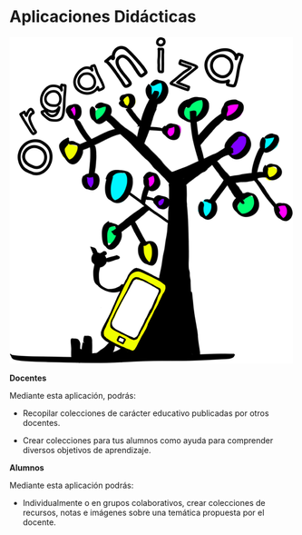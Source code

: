 # Aplicaciones Didácticas


![ORGANIZA](img/organiza.png)


**Docentes**

Mediante esta aplicación, podrás:

*   Recopilar colecciones de carácter educativo publicadas por otros docentes.
    
*   Crear colecciones para tus alumnos como ayuda para comprender diversos objetivos de aprendizaje.
    

**Alumnos**

Mediante esta aplicación podrás:

*   Individualmente o en grupos colaborativos, crear colecciones de recursos, notas e imágenes sobre una temática propuesta por el docente.